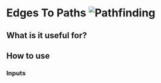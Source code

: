 # Edges To Paths ![Pathfinding](https://img.shields.io/badge/Pathfinding-37a573)

## What is it useful for?

## How to use
### Inputs